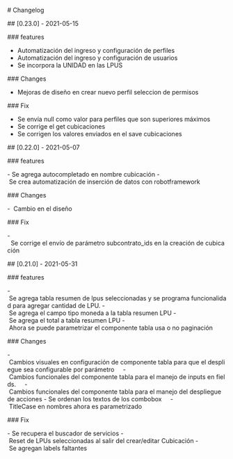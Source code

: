# Changelog

## [0.23.0] - 2021-05-15

### features

- Automatización del ingreso y configuración de perfiles
- Automatización del ingreso y configuración de usuarios
- Se incorpora la UNIDAD en las LPUS

### Changes

- Mejoras de diseño en crear nuevo perfil seleccion de permisos

### Fix

- Se envía null como valor para perfiles que son superiores máximos
- Se corrige el get cubicaciones
- Se corrigen los valores enviados en el save cubicaciones

## [0.22.0] - 2021-05-07

### features

- Se agrega autocompletado en nombre cubicación
- Se crea automatización de inserción de datos con robotframework

### Changes

-  Cambio en el diseño

### Fix

-  Se corrige el envío de parámetro subcontrato_ids en la creación de cubicación

## [0.21.0] - 2021-05-31

### features

- Se agrega tabla resumen de lpus seleccionadas y se programa funcionalidad para agregar cantidad de LPU.
- Se agrega el campo tipo moneda a la tabla resumen LPU
- Se agrega el total a tabla resumen LPU
- Ahora se puede parametrizar el componente tabla usa o no paginación

### Changes

- Cambios visuales en configuración de componente tabla para que el despliegue sea configurable por parámetro    
- Cambios funcionales del componente tabla para el manejo de inputs en fields.    
- Cambios funcionales del componente tabla para el manejo del despliegue de acciones
- Se ordenan los textos de los combobox    
- TitleCase en nombres ahora es parametrizado

### Fix

- Se recupera el buscador de servicios
- Reset de LPUs seleccionadas al salir del crear/editar Cubicación
- Se agregan labels faltantes
